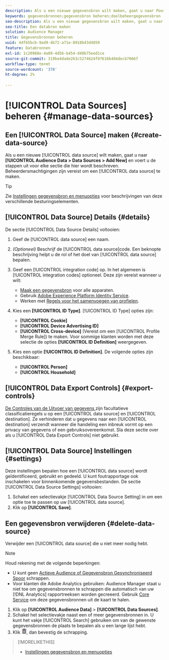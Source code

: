 ```yaml
---
description: Als u een nieuwe gegevensbron wilt maken, gaat u naar Poortgegevens > Gegevensbronnen > Nieuwe toevoegen en voert u de stappen voor elke hier beschreven sectie in. Beheerdersmachtigingen zijn vereist voor het maken van een gegevensbron.
keywords: gegevensbronnen;gegevensbron beheren;doelbeheergegevensbron
seo-description: Als u een nieuwe gegevensbron wilt maken, gaat u naar Poortgegevens > Gegevensbronnen > Nieuwe toevoegen en voert u de stappen voor elke hier beschreven sectie in. Beheerdersmachtigingen zijn vereist voor het maken van een gegevensbron.
seo-title: Een databron maken
solution: Audience Manager
title: Gegevensbronnen beheren
uuid: 4df65bcb-9ad9-4b72-a71e-8918b43d4850
feature: Databronnen
exl-id: 1c20988e-4a09-4d56-b454-d48b75eed1ce
source-git-commit: 319be4dade263c5274624f07616b404decb7066f
workflow-type: tm+mt
source-wordcount: '378'
ht-degree: 2%

---
```


# [!UICONTROL Data Sources] beheren {#manage-data-sources}

## Een [!UICONTROL Data Source] maken {#create-data-source}

Als u een nieuwe [!UICONTROL data source] wilt maken, gaat u naar **[!UICONTROL Audience Data > Data Sources > Add New]** en voert u de stappen uit voor elke sectie die hier wordt beschreven. Beheerdersmachtigingen zijn vereist om een [!UICONTROL data source] te maken.

<!-- create-datasource.xml -->

>[!TIP]
>
>Zie [Instellingen gegevensbron en menuopties](../features/datasources-list-and-settings.md#settings-menu-options) voor beschrijvingen van deze verschillende besturingselementen.

## [!UICONTROL Data Source] Details {#details}

De sectie [!UICONTROL Data Source Details] voltooien:

1. Geef de [!UICONTROL data source] een naam.
1. *(Optioneel)* Beschrijf de  [!UICONTROL data source]code. Een beknopte beschrijving helpt u de rol of het doel van [!UICONTROL data source] bepalen.
1. Geef een [!UICONTROL integration code] op. In het algemeen is [!UICONTROL integration codes] optioneel. Deze zijn vereist wanneer u wilt:

   * [Maak een gegevensbron](../features/profile-merge-rules/merge-rules-start.md#create-data-source) voor alle apparaten.
   * Gebruik [Adobe Experience Platform Identity Service](https://experienceleague.adobe.com/docs/id-service/using/home.html).
   * Werken met [Regels voor het samenvoegen van profielen](../features/profile-merge-rules/merge-rules-start.md).

1. Kies een **[!UICONTROL ID Type]**. [!UICONTROL ID Type] opties zijn:

   * **[!UICONTROL Cookie]**
   * **[!UICONTROL Device Advertising ID]**
   * **[!UICONTROL Cross-device]** (Vereist om een  [!UICONTROL Profile Merge Rule]) te maken. Voor sommige klanten worden met deze selectie de opties **[!UICONTROL ID Definition]** weergegeven.

1. Kies een optie **[!UICONTROL ID Definition]**. De volgende opties zijn beschikbaar:

   * **[!UICONTROL Person]**
   * **[!UICONTROL Household]**

## [!UICONTROL Data Export Controls] {#export-controls}

[De Controles van de Uitvoer van gegevens ](../features/data-export-controls.md) zijn facultatieve classificatieregels u op een  [!UICONTROL data source] en  [!UICONTROL destination]. Ze verhinderen dat u gegevens naar een [!UICONTROL destination] verzendt wanneer die handeling een inbreuk vormt op een privacy van gegevens of een gebruiksovereenkomst. Sla deze sectie over als u [!UICONTROL Data Export Controls] niet gebruikt.

## [!UICONTROL Data Source] Instellingen {#settings}

Deze instellingen bepalen hoe een [!UICONTROL data source] wordt geïdentificeerd, gebruikt en gedeeld. U kunt foutrapportage ook inschakelen voor binnenkomende gegevensbestanden. De sectie [!UICONTROL Data Source Settings] voltooien:

1. Schakel een selectievakje [!UICONTROL Data Source Setting] in om een optie toe te passen op uw [!UICONTROL data source].
2. Klik op **[!UICONTROL Save]**.

## Een gegevensbron verwijderen {#delete-data-source}

<!-- t_datasource_delete.xml -->

Verwijder een [!UICONTROL data source] die u niet meer nodig hebt.

>[!NOTE]
>
>Houd rekening met de volgende beperkingen:
>
>* U kunt geen [Actieve Audience of Gegevensbron Gesynchroniseerd Spoor](../features/traits/client-activity-synced-audience-traits.md) schrappen.
>* Voor klanten die Adobe Analytics gebruiken: Audience Manager staat u niet toe om gegevensbronnen te schrappen die automatisch van uw [!DNL Analytics] rapportreeksen worden gecreeerd. Gebruik [Core Service](https://experienceleague.adobe.com/docs/core-services/interface/about-core-services/core-services-landing.html) om deze gegevensbronnen uit de kaart te halen.


1. Klik op **[!UICONTROL Audience Data]** > **[!UICONTROL Data Sources]**.
1. Schakel het selectievakje naast een of meer gegevensbronnen in.
U kunt het vakje [!UICONTROL Search] gebruiken om van de gewenste gegevensbronnen de plaats te bepalen als u een lange lijst hebt.
1. Klik ![](assets/icon_trash.png), dan bevestig de schrapping.


>[!MORELIKETHIS]
>
>* [Instellingen gegevensbron en menuopties](../features/datasources-list-and-settings.md#settings-menu-options)

